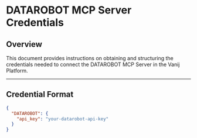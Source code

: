 # DATAROBOT MCP Server Credentials

## Overview
This document provides instructions on obtaining and structuring the credentials needed to connect the DATAROBOT MCP Server in the Vanij Platform.

---

## Credential Format
```json
{
  "DATAROBOT": {
    "api_key": "your-datarobot-api-key"
  }
}
``` 